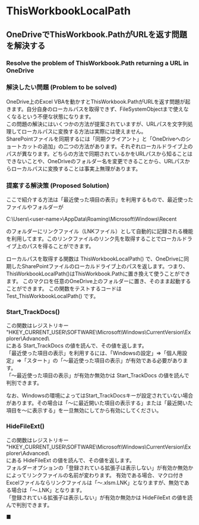 # ThisWorkbookLocalPath
## OneDriveでThisWorkbook.PathがURLを返す問題を解決する    
### Resolve the problem of ThisWorkbook.Path returning a URL in OneDrive ###   
  
  
### 解決したい問題 (Problem to be solved) ### 
  
OneDrive上のExcel VBAを動かすとThisWorkbook.PathがURLを返す問題が起きます。自分自身のローカルパスを取得できず、FileSystemObjectまで使えなくなるという不便な状態になります。    
この問題の解決にはいくつかの方法が提案されていますが、URLパスを文字列処理してローカルパスに変換する方法は実際には使えません。  
SharePointファイルを同期するには「同期クライアント」と「OneDriveへのショートカットの追加」の二つの方法があります。それぞれローカルドライブ上のパスが異なります。どちらの方法で同期されているかをURLパスから知ることはできないことや、OneDriveのフォルダー名を変更できることから、URLパスからローカルパスに変換することは事実上無理があります。  

### 提案する解決策 (Proposed Solution) ###  
  
ここで紹介する方法は「最近使った項目の表示」を利用するもので、最近使ったファイルやフォルダーが
  
C:\Users\\\<user-name\>\AppData\Roaming\Microsoft\Windows\Recent  
  
のフォルダーにリンクファイル（LNKファイル）として自動的に記録される機能を利用してます。このリンクファイルのリンク先を取得することでローカルドライブ上のパスを得ることができます。    
  
ローカルパスを取得する関数は ThisWorkbookLocalPath() で、OneDriveに同期したSharePointファイルのローカルドライブ上のパスを返します。つまり、ThisWorkbookLocalPath()はThisWorkbook.Pathに置き換えて使うことができます。 このマクロを任意のOneDrive上のフォルダーに置き、そのまま起動することができます。
この関数をテストするコードは Test_ThisWorkbookLocalPath() です。  
  
### Start_TrackDocs() ###
  
この関数はレジストリキー  
"HKEY_CURRENT_USER\SOFTWARE\Microsoft\Windows\CurrentVersion\Explorer\Advanced\  
にある Start_TrackDocs の値を読んで、その値を返します。  
「最近使った項目の表示」を利用するには、「Windowsの設定」⇒「個人用設定」⇒「スタート」の「～最近使った項目の表示」が有効である必要があります。  
「～最近使った項目の表示」が有効か無効かは Start_TrackDocs の値を読んで判別できます。  
  
なお、Windowsの環境によってはStart_TrackDocsキーが設定されていない場合があります。その場合は「～に最近開いた項目の表示する」または「最近開いた項目を～に表示する」を一旦無効にしてから有効にしてください。  
  
### HideFileExt() ###
  
この関数はレジストリキー  
"HKEY_CURRENT_USER\SOFTWARE\Microsoft\Windows\CurrentVersion\Explorer\Advanced\  
にある HideFileExt の値を読んで、その値を返します。  
フォルダーオプションの「登録されている拡張子は表示しない」が有効か無効かによってリンクファイルの名前が変わります。
有効である場合、マクロ付きExcelファイルならリンクファイルは「～.xlsm.LNK」となりますが、無効である場合は「～.LNK」となります。  
「登録されている拡張子は表示しない」が有効か無効かは HideFileExt の値を読んで判別できます。    
  
■    
